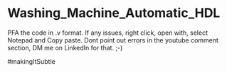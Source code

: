 # Washing_Machine_Automatic_HDL

PFA the code in .v format.
If any issues, right click, open with, select Notepad and Copy paste.
Dont point out errors in the youtube comment section, DM me on LinkedIn for that. ;-)

#makingItSubtle
